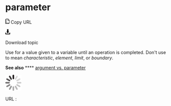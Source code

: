 # parameter

![Copy URL](media/parameter/Copy.png)
Copy URL

![Download](media/parameter/Download.png)

Download topic

Use for a value given to a variable until an operation is completed. Don't use to mean *characteristic*, *element*, *limit*, or *boundary*.

**See also** **** [argument vs. parameter](https://worldready.cloudapp.net/Styleguide/Read?id=2700&topicid=32539)

![In progress](media/parameter/activity-large.gif)

URL :
